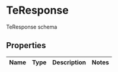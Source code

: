 

# TeResponse

TeResponse schema
## Properties

Name | Type | Description | Notes
------------ | ------------- | ------------- | -------------



